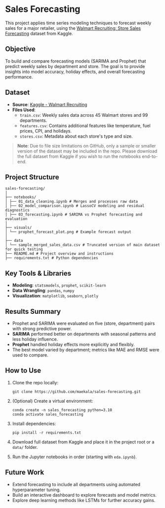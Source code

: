 # Sales Forecasting
This project applies time series modeling techniques to forecast weekly sales for a major retailer, using the [Walmart Recruiting: Store Sales Forecasting](https://www.kaggle.com/competitions/walmart-recruiting-store-sales-forecasting/data) dataset from Kaggle.

## Objective
To build and compare forecasting models (SARIMA and Prophet) that predict weekly sales by department and store. The goal is to provide insights into model accuracy, holiday effects, and overall forecasting performance.

## Dataset

- **Source**: [Kaggle - Walmart Recruiting](https://www.kaggle.com/competitions/walmart-recruiting-store-sales-forecasting/data)
- **Files Used**:
  - `train.csv`: Weekly sales data across 45 Walmart stores and 99 departments.
  - `features.csv`: Contains additional features like temperature, fuel prices, CPI, and holidays.
  - `stores.csv`: Metadata about each store's type and size.

> **Note**: Due to file size limitations on GitHub, only a sample or smaller version of the dataset may be included in the repo. Please download the full dataset from Kaggle if you wish to run the notebooks end-to-end.

## Project Structure
```
sales-forecasting/
│
├── notebooks/
│ ├── 01_data_cleaning.ipynb # Merges and processes raw data
│ ├── 02_model_comparison.ipynb # LassoCV modeling and residual diagnostics
│ ├── 03_forecasting.ipynb # SARIMA vs Prophet forecasting and evaluation
│
├── visuals/
│ └── prophet_forecast_plot.png # Example forecast output
│
├── data
│ └── sample_merged_sales_data.csv # Truncated version of main dataset for quick testing
├── README.md # Project overview and instructions
├── requirements.txt # Python dependencies
```

## Key Tools & Libraries
- **Modeling**: `statsmodels`, `prophet`, `scikit-learn`
- **Data Wrangling**: `pandas`, `numpy`
- **Visualization**: `matplotlib`, `seaborn`, `plotly`
  
## Results Summary
- Prophet and SARIMA were evaluated on five (store, department) pairs with strong predictive power.
- **SARIMA** performed better on departments with seasonal patterns and less holiday influence.
- **Prophet** handled holiday effects more explicitly and flexibly.
- The best model varied by department; metrics like MAE and RMSE were used to compare.

## How to Use
1. Clone the repo locally:
   ```
   git clone https://github.com/maekala/sales-forecasting.git
   ```
2. (Optional) Create a virtual environment:
   ```
   conda create -n sales_forecasting python=3.10
   conda activate sales_forecasting
   ```
3. Install dependencies:
   ```
   pip install -r requirements.txt
   ```
4. Download full dataset from Kaggle and place it in the project root or a `data/` folder.

5. Run the Jupyter notebooks in order (starting with `eda.ipynb`).

## Future Work

- Extend forecasting to include all departments using automated hyperparameter tuning.
- Build an interactive dashboard to explore forecasts and model metrics.
- Explore deep learning methods like LSTMs for further accuracy gains.
